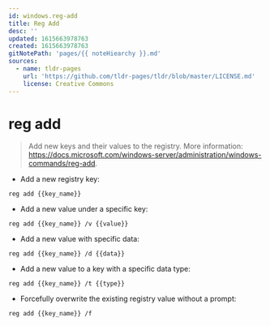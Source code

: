 ```yaml
---
id: windows.reg-add
title: Reg Add
desc: ''
updated: 1615663978763
created: 1615663978763
gitNotePath: 'pages/{{ noteHiearchy }}.md'
sources:
  - name: tldr-pages
    url: 'https://github.com/tldr-pages/tldr/blob/master/LICENSE.md'
    license: Creative Commons
---
```

# reg add

> Add new keys and their values to the registry.
> More information: <https://docs.microsoft.com/windows-server/administration/windows-commands/reg-add>.

- Add a new registry key:

`reg add {{key_name}}`

- Add a new value under a specific key:

`reg add {{key_name}} /v {{value}}`

- Add a new value with specific data:

`reg add {{key_name}} /d {{data}}`

- Add a new value to a key with a specific data type:

`reg add {{key_name}} /t {{type}}`

- Forcefully overwrite the existing registry value without a prompt:

`reg add {{key_name}} /f`

